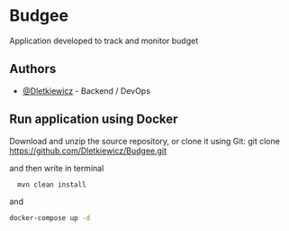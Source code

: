 # Budgee
Application developed to track and monitor budget

## Authors

- [@Dletkiewicz](https://www.github.com/dletkiewicz) - Backend / DevOps

## Run application using Docker

Download and unzip the source repository, or clone it using Git:
 git clone https://github.com/Dletkiewicz/Budgee.git

and then write in terminal
```bash
  mvn clean install
```
and 
```bash
docker-compose up -d
```
